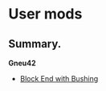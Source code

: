 # User mods

## Summary.
**Gneu42**
* [Block End with Bushing](/Gneu42/Block_End_with_Bushings)           
